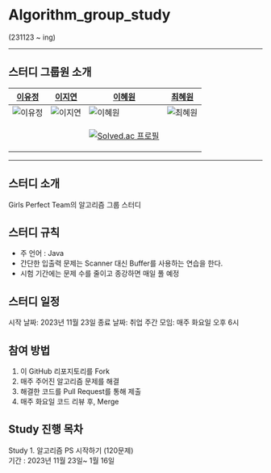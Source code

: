 # Algorithm_group_study

(231123 ~ ing)

--------------------
## 스터디 그룹원 소개

| [이유정](https://github.com/L-Y-Jeong)  | [이지연](https://github.com/lee-jiyoen) | [이혜원](https://github.com/icegosimperson) | [최혜원](https://github.com/choihyewon) |
| --------- | --------- | --------- | --------- |
| ![이유정](https://github.com/L-Y-Jeong.png) | ![이지연](https://github.com/lee-jiyoen.png) | ![이혜원](https://github.com/icegosimperson.png) | ![최혜원](https://github.com/choihyewon.png) |
|          |       | <p align="center">[![Solved.ac 프로필](http://mazassumnida.wtf/api/mini/generate_badge?boj=icegosimperson)](https://solved.ac/icegosimperson)</p> |     |


-------------------
## 스터디 소개
Girls Perfect Team의 알고리즘 그룹 스터디

## 스터디 규칙 
- 주 언어 : Java
- 간단한 입출력 문제는 Scanner 대신 Buffer를 사용하는 연습을 한다.
- 시험 기간에는 문제 수를 줄이고 종강하면 매일 풀 예정

## 스터디 일정
시작 날짜: 2023년 11월 23일
종료 날짜: 취업
주간 모임: 매주 화요일 오후 6시 

## 참여 방법
1. 이 GitHub 리포지토리를 Fork
2. 매주 주어진 알고리즘 문제를 해결
3. 해결한 코드를 Pull Request를 통해 제출
4. 매주 화요일 코드 리뷰 후, Merge

## Study 진행 목차
Study 1. 알고리즘 PS 시작하기 (120문제)  
         기간 : 2023년 11월 23일~ 1월 16일 
